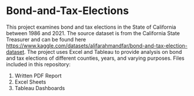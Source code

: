 # Bond-and-Tax-Elections

This project examines bond and tax elections in the State of California between 1986 and 2021. The source dataset is from the California State Treasurer and can be found here https://www.kaggle.com/datasets/alifarahmandfar/bond-and-tax-election-dataset. The project uses Excel and Tableau to provide analysis on bond and tax elections of different counties, years, and varying purposes.
Files included in this repository:
1. Written PDF Report 
2. Excel Sheets
3. Tableau Dashboards
